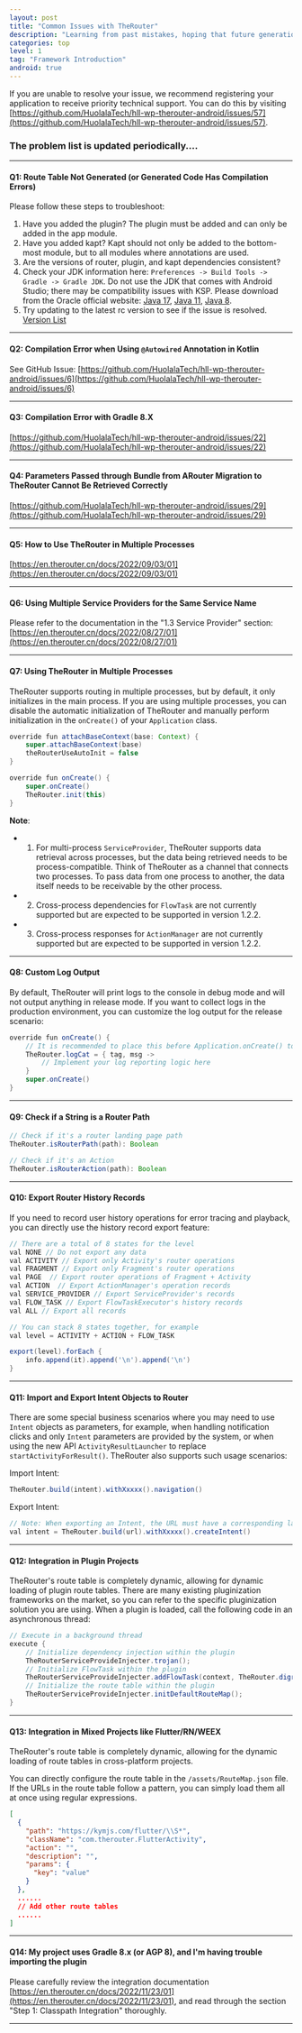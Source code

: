 ```yaml
---
layout: post
title: "Common Issues with TheRouter"
description: "Learning from past mistakes, hoping that future generations can avoid them."
categories: top
level: 1
tag: "Framework Introduction"
android: true  
---
```

 

If you are unable to resolve your issue, we recommend registering your application to receive priority technical support. You can do this by visiting [https://github.com/HuolalaTech/hll-wp-therouter-android/issues/57](https://github.com/HuolalaTech/hll-wp-therouter-android/issues/57).  
 

### The problem list is updated periodically....

--- 
#### Q1: **Route Table Not Generated (or Generated Code Has Compilation Errors)**

Please follow these steps to troubleshoot:

1. Have you added the plugin? The plugin must be added and can only be added in the app module.
2. Have you added kapt? Kapt should not only be added to the bottom-most module, but to all modules where annotations are used.
3. Are the versions of router, plugin, and kapt dependencies consistent?
4. Check your JDK information here: `Preferences -> Build Tools -> Gradle -> Gradle JDK`. Do not use the JDK that comes with Android Studio; there may be compatibility issues with KSP. Please download from the Oracle official website: [Java 17](https://www.oracle.com/hk/java/technologies/downloads/#java17), [Java 11](https://www.oracle.com/hk/java/technologies/downloads/#java11), [Java 8](https://www.oracle.com/hk/java/technologies/downloads/#java8).
5. Try updating to the latest rc version to see if the issue is resolved. [Version List](https://github.com/HuolalaTech/hll-wp-therouter-android/releases)

---

#### Q2: **Compilation Error when Using `@Autowired` Annotation in Kotlin**

See GitHub Issue: [https://github.com/HuolalaTech/hll-wp-therouter-android/issues/6](https://github.com/HuolalaTech/hll-wp-therouter-android/issues/6)

---

#### Q3: **Compilation Error with Gradle 8.X**

[https://github.com/HuolalaTech/hll-wp-therouter-android/issues/22](https://github.com/HuolalaTech/hll-wp-therouter-android/issues/22)

---

#### Q4: **Parameters Passed through Bundle from ARouter Migration to TheRouter Cannot Be Retrieved Correctly**

[https://github.com/HuolalaTech/hll-wp-therouter-android/issues/29](https://github.com/HuolalaTech/hll-wp-therouter-android/issues/29)

---

#### Q5: **How to Use TheRouter in Multiple Processes**

[https://en.therouter.cn/docs/2022/09/03/01](https://en.therouter.cn/docs/2022/09/03/01)

---

#### Q6: **Using Multiple Service Providers for the Same Service Name**

Please refer to the documentation in the "1.3 Service Provider" section: [https://en.therouter.cn/docs/2022/08/27/01](https://en.therouter.cn/docs/2022/08/27/01)

---

#### Q7: **Using TheRouter in Multiple Processes**

TheRouter supports routing in multiple processes, but by default, it only initializes in the main process. If you are using multiple processes, you can disable the automatic initialization of TheRouter and manually perform initialization in the `onCreate()` of your `Application` class.

```java
override fun attachBaseContext(base: Context) {
    super.attachBaseContext(base)
    theRouterUseAutoInit = false
}

override fun onCreate() {
    super.onCreate()
    TheRouter.init(this)
}
```

**Note**:

- 1. For multi-process `ServiceProvider`, TheRouter supports data retrieval across processes, but the data being retrieved needs to be process-compatible. Think of TheRouter as a channel that connects two processes. To pass data from one process to another, the data itself needs to be receivable by the other process.
- 2. Cross-process dependencies for `FlowTask` are not currently supported but are expected to be supported in version 1.2.2.
- 3. Cross-process responses for `ActionManager` are not currently supported but are expected to be supported in version 1.2.2.

---

#### Q8: **Custom Log Output**

By default, TheRouter will print logs to the console in debug mode and will not output anything in release mode. If you want to collect logs in the production environment, you can customize the log output for the release scenario:

```java
override fun onCreate() {
    // It is recommended to place this before Application.onCreate() to avoid executing default logic before assignment.
    TheRouter.logCat = { tag, msg ->  
        // Implement your log reporting logic here
    }
    super.onCreate()
}
```
--- 
#### Q9: Check if a String is a Router Path

```java
// Check if it's a router landing page path
TheRouter.isRouterPath(path): Boolean  

// Check if it's an Action
TheRouter.isRouterAction(path): Boolean
```

--- 

#### Q10: Export Router History Records

If you need to record user history operations for error tracing and playback, you can directly use the history record export feature:

```java
// There are a total of 8 states for the level
val NONE // Do not export any data
val ACTIVITY // Export only Activity's router operations
val FRAGMENT // Export only Fragment's router operations
val PAGE  // Export router operations of Fragment + Activity
val ACTION  // Export ActionManager's operation records
val SERVICE_PROVIDER // Export ServiceProvider's records
val FLOW_TASK // Export FlowTaskExecutor's history records
val ALL // Export all records

// You can stack 8 states together, for example
val level = ACTIVITY + ACTION + FLOW_TASK

export(level).forEach {
    info.append(it).append('\n').append('\n')
}
```  

--- 

#### Q11: Import and Export Intent Objects to Router

There are some special business scenarios where you may need to use `Intent` objects as parameters, for example, when handling notification clicks and only `Intent` parameters are provided by the system, or when using the new API `ActivityResultLauncher` to replace `startActivityForResult()`. TheRouter also supports such usage scenarios:

Import Intent:

```java
TheRouter.build(intent).withXxxxx().navigation()
```

Export Intent:

```java
// Note: When exporting an Intent, the URL must have a corresponding landing page, otherwise the Intent will not carry the parameters from withXXX().
val intent = TheRouter.build(url).withXxxxx().createIntent()
```

--- 

#### Q12: Integration in Plugin Projects

TheRouter's route table is completely dynamic, allowing for dynamic loading of plugin route tables. There are many existing pluginization frameworks on the market, so you can refer to the specific pluginization solution you are using. When a plugin is loaded, call the following code in an asynchronous thread:

```java
// Execute in a background thread
execute {
    // Initialize dependency injection within the plugin
    TheRouterServiceProvideInjecter.trojan();
    // Initialize FlowTask within the plugin
    TheRouterServiceProvideInjecter.addFlowTask(context, TheRouter.digraph);
    // Initialize the route table within the plugin
    TheRouterServiceProvideInjecter.initDefaultRouteMap();
}
```

---
#### Q13: Integration in Mixed Projects like Flutter/RN/WEEX

TheRouter's route table is completely dynamic, allowing for the dynamic loading of route tables in cross-platform projects.

You can directly configure the route table in the `/assets/RouteMap.json` file.
If the URLs in the route table follow a pattern, you can simply load them all at once using regular expressions.

```json
[
  {
    "path": "https://kymjs.com/flutter/\\S*",
    "className": "com.therouter.FlutterActivity",
    "action": "",
    "description": "",
    "params": {
      "key": "value"
    }
  },
  ......
  // Add other route tables
  ......
]
```

--- 

#### Q14: My project uses Gradle 8.x (or AGP 8), and I'm having trouble importing the plugin

Please carefully review the integration documentation [https://en.therouter.cn/docs/2022/11/23/01](https://en.therouter.cn/docs/2022/11/23/01), and read through the section "Step 1: Classpath Integration" thoroughly.   

--- 
